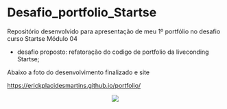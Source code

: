 # Desafio_portfolio_Startse
Repositório desenvolvido para apresentação de meu 1º portfólio no desafio curso Startse Módulo 04

- desafio proposto: refatoração do  codigo de portfolio da liveconding Startse;


Abaixo a foto do desenvolvimento finalizado e site 

https://erickplacidesmartins.github.io/portfolio/

<div align="center">
            <img src="https://user-images.githubusercontent.com/103293578/171306581-bc5190a0-4e60-459f-81a7-dd97129e7dc9.png" width="auto">
</div>

